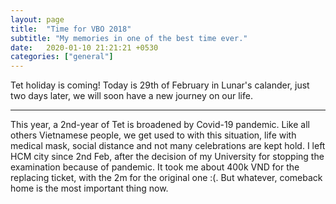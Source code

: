 ```yaml
---
layout: page
title:  "Time for VBO 2018"
subtitle: "My memories in one of the best time ever."
date:   2020-01-10 21:21:21 +0530
categories: ["general"]
---
```


Tet holiday is coming! Today is 29th of February in Lunar's calander, just two days later, we will soon have a new journey on our life.

*************************************************

This year, a 2nd-year of Tet is broadened by Covid-19 pandemic. Like all others Vietnamese people, we get used to with this situation, life with medical mask, social distance and not many celebrations are kept hold. I left HCM city since 2nd Feb, after the decision of my University for stopping the examination because of pandemic. It took me about 400k VND for the replacing ticket, with the 2m for the original one :(. But whatever, comeback home is the most important thing now.